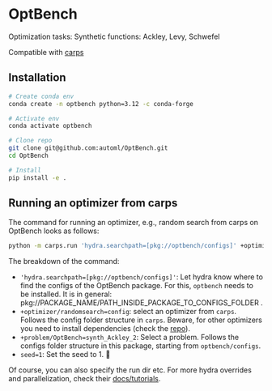 # OptBench

Optimization tasks:
Synthetic functions: Ackley, Levy, Schwefel

Compatible with [carps](https://github.com/automl/CARP-S)

## Installation
```bash
# Create conda env
conda create -n optbench python=3.12 -c conda-forge

# Activate env
conda activate optbench

# Clone repo
git clone git@github.com:automl/OptBench.git
cd OptBench

# Install 
pip install -e .
```

## Running an optimizer from carps
The command for running an optimizer, e.g., random search from carps on OptBench looks as follows:
```bash
python -m carps.run 'hydra.searchpath=[pkg://optbench/configs]' +optimizer/randomsearch=config +problem/OptBench=synth_Ackley_2 seed=1
```
The breakdown of the command:
- `'hydra.searchpath=[pkg://optbench/configs]'`: Let hydra know where to find the configs of the OptBench package. For this, `optbench` needs to be installed. It is in general: pkg://PACKAGE_NAME/PATH_INSIDE_PACKAGE_TO_CONFIGS_FOLDER .
- `+optimizer/randomsearch=config`: select an optimizer from `carps`. Follows the config folder structure in `carps`. Beware, for other optimizers you need to install dependencies (check the [repo](https://github.com/automl/CARP-S)).
- `+problem/OptBench=synth_Ackley_2`: Select a problem. Follows the configs folder structure in this package, starting from `optbench/configs`.
- `seed=1`: Set the seed to 1. 🙂

Of course, you can also specify the run dir etc.
For more hydra overrides and parallelization, check their [docs/tutorials](https://hydra.cc/docs/advanced/override_grammar/basic/).